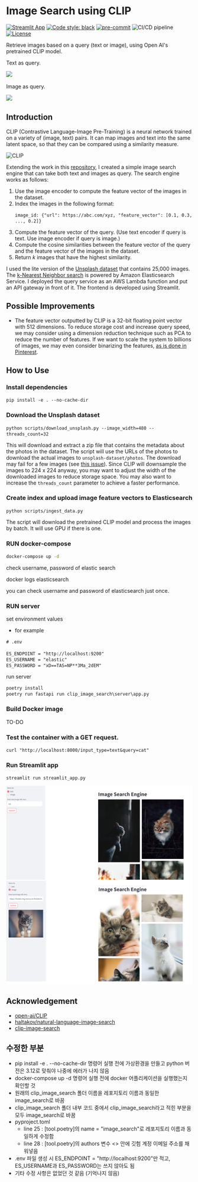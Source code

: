 # Image Search using CLIP

[![Streamlit App](https://static.streamlit.io/badges/streamlit_badge_black_white.svg)](https://share.streamlit.io/kingyiusuen/clip-image-search/)
[![Code style: black](https://img.shields.io/badge/code%20style-black-000000.svg)](https://github.com/psf/black)
[![pre-commit](https://img.shields.io/badge/pre--commit-enabled-brightgreen?logo=pre-commit&logoColor=white)](https://github.com/kingyiusuen/clip-image-search/blob/master/.pre-commit-config.yaml)
![CI/CD pipeline](https://github.com/kingyiusuen/clip-image-search/actions/workflows/pipeline.yaml/badge.svg)
[![License](https://img.shields.io/github/license/kingyiusuen/clip-image-search)](https://github.com/kingyiusuen/clip-image-search/blob/master/LICENSE)

Retrieve images based on a query (text or image), using Open AI's pretrained CLIP model.

Text as query.

![](https://i.imgur.com/5y7NaHU.png)

Image as query.

![](https://i.imgur.com/xYJ6SnQ.png)

## Introduction

CLIP (Contrastive Language-Image Pre-Training) is a neural network trained on a variety of (image, text) pairs. It can map images and text into the same latent space, so that they can be compared using a similarity measure.

![CLIP](https://raw.githubusercontent.com/openai/CLIP/main/CLIP.png)

Extending the work in this [repository](https://github.com/haltakov/natural-language-image-search), I created a simple image search engine that can take both text and images as query. The search engine works as follows:

1. Use the image encoder to compute the feature vector of the images in the dataset.
2. Index the images in the following format:
   ```
   image_id: {"url": https://abc.com/xyz, "feature_vector": [0.1, 0.3, ..., 0.2]}
   ```
3. Compute the feature vector of the query. (Use text encoder if query is text. Use image encoder if query is image.)
4. Compute the cosine similarities between the feature vector of the query and the feature vector of the images in the dataset.
5. Return $k$ images that have the highest similarity.

I used the lite version of the [Unsplash dataset](https://github.com/unsplash/datasets) that contains 25,000 images. The [k-Nearest Neighbor search](https://docs.aws.amazon.com/elasticsearch-service/latest/developerguide/knn.html) is powered by Amazon Elasticsearch Service. I deployed the query service as an AWS Lambda function and put an API gateway in front of it. The frontend is developed using Streamlit.

## Possible Improvements

- The feature vector outputted by CLIP is a 32-bit floating point vector with 512 dimensions. To reduce storage cost and increase query speed, we may consider using a dimension reduction technique such as PCA to reduce the number of features. If we want to scale the system to billions of images, we may even consider binarizing the features, [as is done in Pinterest](https://arxiv.org/pdf/1702.04680.pdf).

## How to Use

### Install dependencies

```
pip install -e . --no-cache-dir
```

### Download the Unsplash dataset

```
python scripts/download_unsplash.py --image_width=480 --threads_count=32
```

This will download and extract a zip file that contains the metadata about the photos in the dataset. The script will use the URLs of the photos to download the actual images to `unsplash-dataset/photos`. The download may fail for a few images (see [this issue](https://github.com/unsplash/datasets/issues/37#issuecomment-854711074)). Since CLIP will downsample the images to 224 x 224 anyway, you may want to adjust the width of the downloaded images to reduce storage space. You may also want to increase the `threads_count` parameter to achieve a faster performance.

### Create index and upload image feature vectors to Elasticsearch

```
python scripts/ingest_data.py
```

The script will download the pretrained CLIP model and process the images by batch. It will use GPU if there is one.

### RUN docker-compose

```bash
docker-compose up -d
```

check username, password of elastic search

docker logs elasticsearch

you can check username and password of elasticsearch just once.

### RUN server

set environment values

- for example
```
# .env

ES_ENDPOINT = "http://localhost:9200"
ES_USERNAME = "elastic"
ES_PASSWORD = "xD==TAS=NP**3Ma_2dEM"

```

run server
```
poetry install
poetry run fastapi run clip_image_search\server\app.py
```

### Build Docker image
TO-DO

### Test the container with a GET request.

```
curl "http://localhost:8000/input_type=text&query=cat"
```

### Run Streamlit app

```
streamlit run streamlit_app.py
```

![cat_by_text](images/cat_by_text.png)
![cat_by_image](images/cat_by_image.png)

## Acknowledgement

- [open-ai/CLIP](https://github.com/openai/CLIP)
- [haltakov/natural-language-image-search](https://github.com/haltakov/natural-language-image-search)
- [clip-image-search](https://github.com/kingyiusuen/clip-image-search)

## 수정한 부분
- pip install -e . --no-cache-dir 명령어 실행 전에 가상환경을 만들고 python 버전은 3.12로 맞춰야 나중에 에러가 나지 않음
- docker-compose up -d 명령어 실행 전에 docker 어플리케이션을 실행했는지 확인할 것
- 원래의 clip_image_search 폴더 이름을 레포지토리 이름과 동일한 image_search로 바꿈 
- clip_image_search 폴더 내부 코드 중에서 clip_image_search라고 적힌 부분을 모두 image_search로 바꿈
- pyproject.toml
  - line 25 : [tool.poetry]의 name = "image_search"로 레포지토리 이름과 동일하게 수정함
  - line 28 : [tool.poetry]의 authors 변수 <> 안에 깃험 계정 이메일 주소를 채워넣음
- .env 파일 생성 시 ES_ENDPOINT = "http://localhost:9200"만 적고, ES_USERNAME과 ES_PASSWORD는 쓰지 않아도 됨 
- 기타 수정 사항은 없었던 것 같음 (기억나지 않음) 

